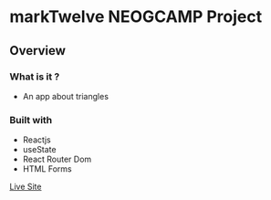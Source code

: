 # markTwelve NEOGCAMP Project

## Overview

### What is it ?

- An app about triangles

### Built with

- Reactjs
- useState
- React Router Dom
- HTML Forms

[Live Site](https://hungry-almeida-10047c.netlify.app/)

